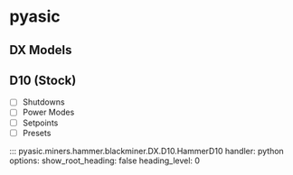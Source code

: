 # pyasic
## DX Models

## D10 (Stock)

- [ ] Shutdowns
- [ ] Power Modes
- [ ] Setpoints
- [ ] Presets

::: pyasic.miners.hammer.blackminer.DX.D10.HammerD10
    handler: python
    options:
        show_root_heading: false
        heading_level: 0

